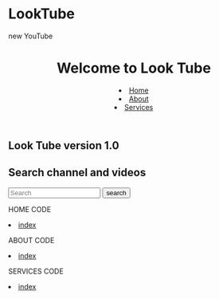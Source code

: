 # LookTube
new YouTube
<!DOCTYPE html>
<html>
  <head>
    <meta charset="utf-8">
    <meta name="viewport" content="width=device-width"
  <meta name="description" content="Welcome to Look Tube Demo"
  <meta name="keywords" content="Upload Videos"
<meta "author" content="Brad Traversy">
<title>Welcome to Look Tube version 1.0 | Demo Version</title>
<link rel="stylesheet" href="./css/style.css">
</head>
<body>
<header>
<div class="container">
</div>
<div id="dranding">
<h1>Welcome to Look Tube</h1>
</div>
</div>
<nav>
</ul>
<li><a href="Home.html">Home<a/li>
<li><a href="about.html">About<a/li>
<li><a href="services.html">Services<a/li>


</ul>
</header>


<section id="showcase">
<div class="container">
<h1>Look Tube version 1.0</h1>
<section id="newsletter">

</section>
<div class="container">

</div>
<h1>Search channel and videos</h1>
<form>
</form>
<input type="search" placeholder="Search">
<button type="submit" class="button_1">search</button>
</div>
<section id="boxes">
<div clss="container">

</div>
<div class="box">
</div>

</div>
</nav>
</body>
</html>






HOME CODE
<!DOCTYPE html>
<html lang="en">
<head>
  <meta charset="UTF-8">
  <meta name="viewport" content="width=device-width, initial-scale=1.0">
  <meta http-equiv="X-UA-Compatible" content="ie=edge">

  <title>Home</title>
</head>
<body>
  <li><a href="testLT.html">index<a/li>
</body>
</html>
    
    
    
ABOUT CODE
<!DOCTYPE html>
<html lang="en">
<head>
  <meta charset="UTF-8">
  <meta name="viewport" content="width=device-width, initial-scale=1.0">
  <meta http-equiv="X-UA-Compatible" content="ie=edge">
  <title>About</title>
</head>
<body>
  <li><a href="index.html">index<a/li>
</body>
</html>




SERVICES CODE
<!DOCTYPE html>
<html lang="en">
<head>
  <meta charset="UTF-8">
  <meta name="viewport" content="width=device-width, initial-scale=1.0">
  <meta http-equiv="X-UA-Compatible" content="ie=edge">
  <title>Services</title>
</head>
<body>
  <li><a href="index.html">index<a/li>

</body>
</html>
